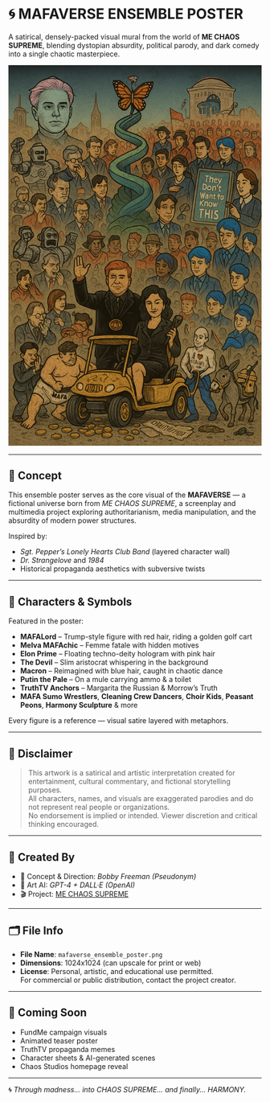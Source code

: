 
# 🌀 MAFAVERSE ENSEMBLE POSTER

A satirical, densely-packed visual mural from the world of **ME CHAOS SUPREME**, blending dystopian absurdity, political parody, and dark comedy into a single chaotic masterpiece.

![MAFAVERSE POSTER](./mafaverse_ensemble_poster.png)

---

## 🎯 Concept

This ensemble poster serves as the core visual of the **MAFAVERSE** — a fictional universe born from *ME CHAOS SUPREME*, a screenplay and multimedia project exploring authoritarianism, media manipulation, and the absurdity of modern power structures.

Inspired by:
- *Sgt. Pepper’s Lonely Hearts Club Band* (layered character wall)
- *Dr. Strangelove* and *1984*
- Historical propaganda aesthetics with subversive twists

---

## 🎨 Characters & Symbols

Featured in the poster:

- **MAFALord** – Trump-style figure with red hair, riding a golden golf cart
- **Melva MAFAchic** – Femme fatale with hidden motives
- **Elon Prime** – Floating techno-deity hologram with pink hair
- **The Devil** – Slim aristocrat whispering in the background
- **Macron** – Reimagined with blue hair, caught in chaotic dance
- **Putin the Pale** – On a mule carrying ammo & a toilet
- **TruthTV Anchors** – Margarita the Russian & Morrow’s Truth
- **MAFA Sumo Wrestlers**, **Cleaning Crew Dancers**, **Choir Kids**, **Peasant Peons**, **Harmony Sculpture** & more

Every figure is a reference — visual satire layered with metaphors.

---

## 📜 Disclaimer

> This artwork is a satirical and artistic interpretation created for entertainment, cultural commentary, and fictional storytelling purposes.  
> All characters, names, and visuals are exaggerated parodies and do not represent real people or organizations.  
> No endorsement is implied or intended. Viewer discretion and critical thinking encouraged.

---

## 🧠 Created By

- 🧠 Concept & Direction: *Bobby Freeman (Pseudonym)*  
- 🎨 Art AI: *GPT-4 + DALL·E (OpenAI)*  
- 🎬 Project: [ME CHAOS SUPREME](https://github.com/your-link-here)

---

## 🗂️ File Info

- **File Name**: `mafaverse_ensemble_poster.png`
- **Dimensions**: 1024x1024 (can upscale for print or web)
- **License**: Personal, artistic, and educational use permitted.  
  For commercial or public distribution, contact the project creator.

---

## 📌 Coming Soon

- FundMe campaign visuals  
- Animated teaser poster  
- TruthTV propaganda memes  
- Character sheets & AI-generated scenes  
- Chaos Studios homepage reveal

---

🌀 *Through madness... into CHAOS SUPREME... and finally... HARMONY.*
